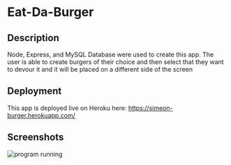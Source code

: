 # Eat-Da-Burger

## Description

Node, Express, and MySQL Database were used to create this app. The user is able to create burgers of their choice and then select that they want to devour it and it will be placed on a different side of the screen

## Deployment

This app is deployed live on Heroku here: https://simeon-burger.herokuapp.com/

## Screenshots
![program running](assets/img/ssburger.PNG)
